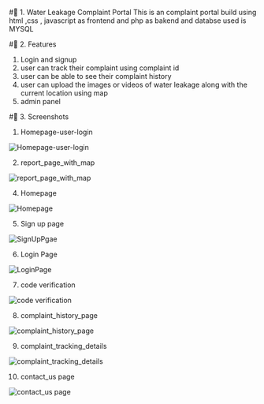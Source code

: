#🚀 1. Water Leakage Complaint Portal 
This is an complaint portal build using html ,css , javascript as frontend and php as bakend and databse used is MYSQL

#🚀 2. Features
1.  Login and signup
2.  user can track their complaint using complaint id
3.  user can be able to see their complaint history
4.  user can upload the images or videos of water leakage along with the current location using map
5.  admin panel

#🚀 3. Screenshots
1.  Homepage-user-login

![Homepage-user-login](https://github.com/Hussain-Saabri/AquaLeak/blob/281851dd1c167eada2fd548d75aa1767d06f10bc/Screenshots/Homepage-user-login.png)

2.  report_page_with_map

![report_page_with_map](https://github.com/Hussain-Saabri/AquaLeak/blob/281851dd1c167eada2fd548d75aa1767d06f10bc/Screenshots/report_page_with_map.png)

4.  Homepage
   
![Homepage](https://github.com/Hussain-Saabri/AquaLeak/blob/281851dd1c167eada2fd548d75aa1767d06f10bc/Screenshots/Homepage.png)

5.  Sign up page
   

![SignUpPgae](https://github.com/Hussain-Saabri/AquaLeak/blob/cba41127521f9912ecce178edba3e839f04badcc/Screenshots/signup%20page.png)

6.  Login Page

   
![LoginPage](https://github.com/Hussain-Saabri/AquaLeak/blob/cba41127521f9912ecce178edba3e839f04badcc/Screenshots/loginpage.png)

7.  code verification
   
![code verification](https://github.com/Hussain-Saabri/AquaLeak/blob/281851dd1c167eada2fd548d75aa1767d06f10bc/Screenshots/code%20verification.png)
 

8.  complaint_history_page

  
![complaint_history_page](https://github.com/Hussain-Saabri/AquaLeak/blob/281851dd1c167eada2fd548d75aa1767d06f10bc/Screenshots/complaint_history_page.png)

9.  complaint_tracking_details

    
![complaint_tracking_details](https://github.com/Hussain-Saabri/AquaLeak/blob/281851dd1c167eada2fd548d75aa1767d06f10bc/Screenshots/complaint_tracking_details.png)

10.  contact_us page

![contact_us page](https://github.com/Hussain-Saabri/AquaLeak/blob/281851dd1c167eada2fd548d75aa1767d06f10bc/Screenshots/contact_us%20page.png)


